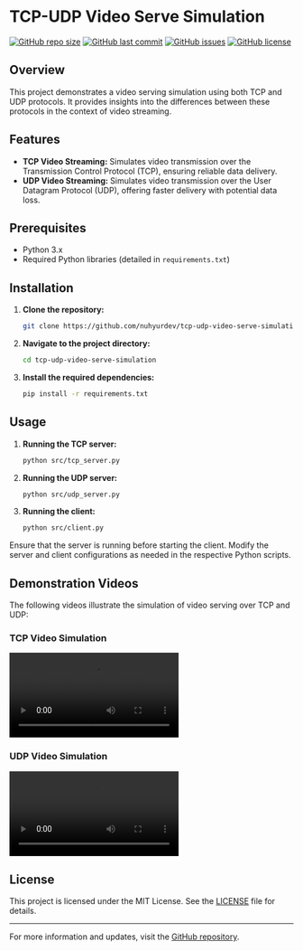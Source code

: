# TCP-UDP Video Serve Simulation

[![GitHub repo size](https://img.shields.io/github/repo-size/nuhyurdev/tcp-udp-video-serve-simulation)](https://github.com/nuhyurdev/tcp-udp-video-serve-simulation)
[![GitHub last commit](https://img.shields.io/github/last-commit/nuhyurdev/tcp-udp-video-serve-simulation)](https://github.com/nuhyurdev/tcp-udp-video-serve-simulation)
[![GitHub issues](https://img.shields.io/github/issues/nuhyurdev/tcp-udp-video-serve-simulation)](https://github.com/nuhyurdev/tcp-udp-video-serve-simulation)
[![GitHub license](https://img.shields.io/github/license/nuhyurdev/tcp-udp-video-serve-simulation)](https://github.com/nuhyurdev/tcp-udp-video-serve-simulation)

## Overview

This project demonstrates a video serving simulation using both TCP and UDP protocols. It provides insights into the differences between these protocols in the context of video streaming.

## Features

- **TCP Video Streaming:** Simulates video transmission over the Transmission Control Protocol (TCP), ensuring reliable data delivery.
- **UDP Video Streaming:** Simulates video transmission over the User Datagram Protocol (UDP), offering faster delivery with potential data loss.

## Prerequisites

- Python 3.x
- Required Python libraries (detailed in `requirements.txt`)

## Installation

1. **Clone the repository:**
   ```bash
   git clone https://github.com/nuhyurdev/tcp-udp-video-serve-simulation.git
   ```


2. **Navigate to the project directory:**
   ```bash
   cd tcp-udp-video-serve-simulation
   ```


3. **Install the required dependencies:**
   ```bash
   pip install -r requirements.txt
   ```


## Usage

1. **Running the TCP server:**
   ```bash
   python src/tcp_server.py
   ```


2. **Running the UDP server:**
   ```bash
   python src/udp_server.py
   ```


3. **Running the client:**
   ```bash
   python src/client.py
   ```


Ensure that the server is running before starting the client. Modify the server and client configurations as needed in the respective Python scripts.

## Demonstration Videos

The following videos illustrate the simulation of video serving over TCP and UDP:

### TCP Video Simulation

![TCP Video Simulation](tcp.mp4)

### UDP Video Simulation

![UDP Video Simulation](udp.mp4)

## License

This project is licensed under the MIT License. See the [LICENSE](LICENSE) file for details.

---

For more information and updates, visit the [GitHub repository](https://github.com/nuhyurdev/tcp-udp-video-serve-simulation). 
